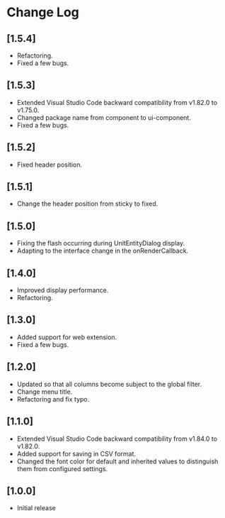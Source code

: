 # Change Log

## [1.5.4]

- Refactoring.
- Fixed a few bugs.

## [1.5.3]

- Extended Visual Studio Code backward compatibility from v1.82.0 to v1.75.0.
- Changed package name from component to ui-component.
- Fixed a few bugs.

## [1.5.2]

- Fixed header position.

## [1.5.1]

- Change the header position from sticky to fixed.

## [1.5.0]

- Fixing the flash occurring during UnitEntityDialog display.
- Adapting to the interface change in the onRenderCallback.

## [1.4.0]

- Improved display performance.
- Refactoring.

## [1.3.0]

- Added support for web extension.
- Fixed a few bugs.

## [1.2.0]

- Updated so that all columns become subject to the global filter.
- Change menu title.
- Refactoring and fix typo.

## [1.1.0]

- Extended Visual Studio Code backward compatibility from v1.84.0 to v1.82.0.
- Added support for saving in CSV format.
- Changed the font color for default and inherited values to distinguish them from configured settings.

## [1.0.0]

- Initial release
